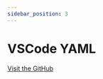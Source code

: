 ```yaml
---
sidebar_position: 3
---
```


# VSCode YAML

[Visit the GitHub](https://github.com/redhat-developer/vscode-yaml)